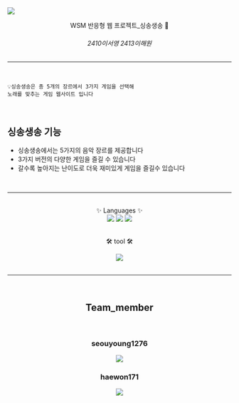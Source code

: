 <img src="https://capsule-render.vercel.app/api?type=rounded&color=7000ff&height=200&section=header&text=싱송생송&fontSize=90&fontColor=ffff&animation=fadeIn&" />



<div align="center">

WSM 반응형 웹 프로젝트_싱송생송 🎵 
###### 2410이서영 2413이해원


---

</div><br>

    💡싱송생송은 총 5개의 장르에서 3가지 게임을 선택해
    노래를 맞추는 게임 웹사이트 입니다

<br>

## 싱송생송 기능


- 싱송생송에서는 5가지의 음악 장르를 제공합니다
- 3가지 버전의 다양한 게임을 즐길 수 있습니다
- 갈수록 높아지는 난이도로 더욱 재미있게 게임을 즐길수 있습니다

<br>

---

<br>

<div align="center">
✨ Languages ✨


<br>

<img src="https://img.shields.io/badge/HTML5-E34F26?style=flat&logo=HTML5&logoColor=white"/>
<img src="https://img.shields.io/badge/CSS3-1572B6?style=flat&logo=CSS3&logoColor=white"/>
<img src="https://img.shields.io/badge/JavaScript-F7DF1E?style=flat&logo=JavaScript&logoColor=white"/><br><br>

🛠️ tool 🛠️
<br>

<img src="https://img.shields.io/badge/Visual Studio Code-007ACC?style=flat&logo=Visual Studio Code&logoColor=white"/><br><br>

---

<br>

## Team_member

<br>

### seouyoung1276
<img src="https://github-readme-stats.vercel.app/api/top-langs/?username=seoyoung1276&layout=compact">

<br>

### haewon171


<img src="https://github-readme-stats.vercel.app/api/top-langs/?username=haewon1106&layout=compact">
</div>
